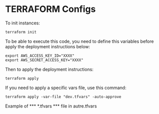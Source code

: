# TERRAFORM Configs
To init instances:
```
terraform init
```

To be able to execute this code, you need to define this variables before apply the deployment instructions below:
```
export AWS_ACCESS_KEY_ID="XXXX"
export AWS_SECRET_ACCESS_KEY="XXXX"
```

Then to apply the deployment instructions:
```
terraform apply
```

If you need to apply a specific vars file, use this command:
```
terraform apply -var-file "dev.tfvars" -auto-approve
```

Example of *** *.tfvars *** file in autre.tfvars